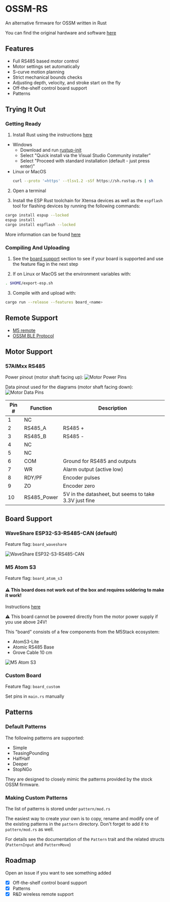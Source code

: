# OSSM-RS

An alternative firmware for OSSM written in Rust

You can find the original hardware and software [here](https://github.com/KinkyMakers/OSSM-hardware/tree/master)

## Features

- Full RS485 based motor control
- Motor settings set automatically
- S-curve motion planning
- Strict mechanical bounds checks
- Adjusting depth, velocity, and stroke start on the fly
- Off-the-shelf control board support
- Patterns

## Trying It Out

### Getting Ready

1. Install Rust using the instructions [here](https://rustup.rs)
  - Windows
    - Download and run [rustup-init](https://win.rustup.rs/x86_64)
    - Select "Quick install via the Visual Studio Community installer"
    - Select "Proceed with standard installation (default - just press enter)"
  - Linux or MacOS
    ```bash
    curl --proto '=https' --tlsv1.2 -sSf https://sh.rustup.rs | sh
    ```

2. Open a terminal

3. Install the ESP Rust toolchain for Xtensa devices as well as the `espflash` tool for flashing devices by running the following commands:
```bash
cargo install espup --locked
espup install
cargo install espflash --locked
```

More information can be found [here](https://docs.espressif.com/projects/rust/book/getting-started/toolchain.html#xtensa-devices)

### Compiling And Uploading

1. See the [board support](#board-support) section to see if your board is supported and use the feature flag in the next step

2. If on Linux or MacOS set the environment variables with:
```bash
. $HOME/export-esp.sh
```

3. Compile with and upload with:
```bash
cargo run --release --features board_<name>
```

## Remote Support

- [M5 remote](https://github.com/ortlof/OSSM-M5-Remote)
- [OSSM BLE Protocol](https://github.com/KinkyMakers/OSSM-hardware/blob/master/Software/src/services/communication/BLE_Protocol.md)

## Motor Support

### 57AIMxx RS485

Power pinout (motor shaft facing up):
![Motor Power Pins](images/power-pinout.jpg)

Data pinout used for the diagrams (motor shaft facing down):
![Motor Data Pins](images/data-pinout.jpg)

| Pin # | Function    | Description                                           |
|-------|-------------|-------------------------------------------------------|
| 1     | NC          |                                                       |
| 2     | RS485_A     | RS485 +                                               |
| 3     | RS485_B     | RS485 -                                               |
| 4     | NC          |                                                       |
| 5     | NC          |                                                       |
| 6     | COM         | Ground for RS485 and outputs                          |
| 7     | WR          | Alarm output (active low)                             |
| 8     | RDY/PF      | Encoder pulses                                        |
| 9     | ZO          | Encoder zero                                          |
| 10    | RS485_Power | 5V in the datasheet, but seems to take 3.3V just fine |

## Board Support

### WaveShare ESP32-S3-RS485-CAN (default)

Feature flag: `board_waveshare`

![WaveShare ESP32-S3-RS485-CAN](images/ESP32-S3-RS485-CAN.webp)

### M5 Atom S3

Feature flag: `board_atom_s3`

#### ⚠️ This board does not work out of the box and requires soldering to make it work!

Instructions [here](docs/Atomic_RS485_Base/Atomic_RS485_Base_Rework.md)

⚠️ This board cannot be powered directly from the motor power supply if you use above 24V!

This "board" consists of a few components from the M5Stack ecosystem:
- AtomS3-Lite
- Atomic RS485 Base
- Grove Cable 10 cm

![M5 Atom S3](images/Atom-S3.webp)

### Custom Board

Feature flag: `board_custom`

Set pins in `main.rs` manually

## Patterns

### Default Patterns

The following patterns are supported:

- Simple
- TeasingPounding
- HalfHalf
- Deeper
- StopNGo

They are designed to closely mimic the patterns provided by the stock OSSM firmware.

### Making Custom Patterns

The list of patterns is stored under `pattern/mod.rs`

The easiest way to create your own is to copy, rename and modify one of the existing patterns in the `pattern` directory.
Don't forget to add it to `pattern/mod.rs` as well.

For details see the documentation of the `Pattern` trait and the related structs (`PatternInput` and `PatternMove`)

## Roadmap

Open an issue if you want to see something added

- [x] Off-the-shelf control board support
- [x] Patterns
- [x] R&D wireless remote support
